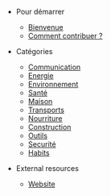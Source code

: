 <!-- docs/_sidebar.md -->

* Pour démarrer

	* [Bienvenue](/)
	* [Comment contribuer ?](/contribute)

* Catégories

	* [Communication](fr/communication.md)
	* [Energie](fr/energy.md)
	* [Environnement](fr/environment.md)
	* [Santé](fr/health.md)
	* [Maison](fr/housing.md)
	* [Transports](fr/transports.md)
	* [Nourriture](fr/food.md)
	* [Construction](fr/construction.md)
	* [Outils](fr/tools.md)
	* [Securité](fr/security.md)
	* [Habits](fr/clothing.md)

* External resources
	* [Website](fr/website.md)
